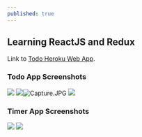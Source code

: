 ```yaml
---
published: true
---
```

## Learning ReactJS and Redux

Link to [Todo Heroku Web App](https://arcane-caverns-41973.herokuapp.com).

### Todo App Screenshots
![]({{site.baseurl}}/images/login%20page.JPG)
![]({{site.baseurl}}/images/Capture.JPG)![Capture.JPG]({{site.baseurl}}/images/Capture.JPG)
![]({{site.baseurl}}/images/sample%20page.JPG)

### Timer App Screenshots

![]({{site.baseurl}}/images/TIMER%20APP.JPG)
![]({{site.baseurl}}/images/TIMER%20APP2.JPG)
